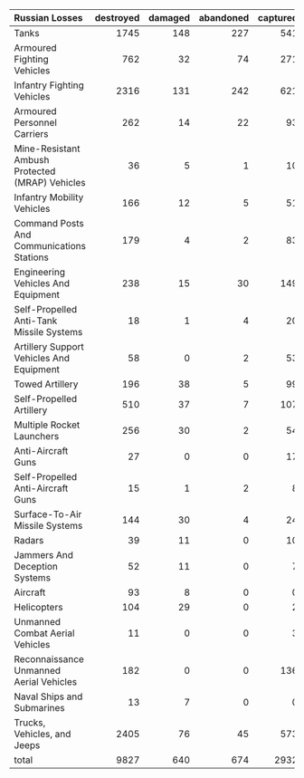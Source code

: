 | Russian Losses                                   |   destroyed |   damaged |   abandoned |   captured |   total |
|:-------------------------------------------------|------------:|----------:|------------:|-----------:|--------:|
| Tanks                                            |        1745 |       148 |         227 |        541 |    2661 |
| Armoured Fighting Vehicles                       |         762 |        32 |          74 |        271 |    1139 |
| Infantry Fighting Vehicles                       |        2316 |       131 |         242 |        621 |    3310 |
| Armoured Personnel Carriers                      |         262 |        14 |          22 |         93 |     391 |
| Mine-Resistant Ambush Protected  (MRAP) Vehicles |          36 |         5 |           1 |         10 |      52 |
| Infantry Mobility Vehicles                       |         166 |        12 |           5 |         51 |     234 |
| Command Posts And Communications Stations        |         179 |         4 |           2 |         83 |     268 |
| Engineering Vehicles And Equipment               |         238 |        15 |          30 |        149 |     432 |
| Self-Propelled Anti-Tank Missile Systems         |          18 |         1 |           4 |         20 |      43 |
| Artillery Support Vehicles And Equipment         |          58 |         0 |           2 |         53 |     113 |
| Towed Artillery                                  |         196 |        38 |           5 |         99 |     338 |
| Self-Propelled Artillery                         |         510 |        37 |           7 |        107 |     661 |
| Multiple Rocket Launchers                        |         256 |        30 |           2 |         54 |     342 |
| Anti-Aircraft Guns                               |          27 |         0 |           0 |         17 |      44 |
| Self-Propelled Anti-Aircraft Guns                |          15 |         1 |           2 |          8 |      26 |
| Surface-To-Air Missile Systems                   |         144 |        30 |           4 |         24 |     202 |
| Radars                                           |          39 |        11 |           0 |         10 |      60 |
| Jammers And Deception Systems                    |          52 |        11 |           0 |          7 |      70 |
| Aircraft                                         |          93 |         8 |           0 |          0 |     101 |
| Helicopters                                      |         104 |        29 |           0 |          2 |     135 |
| Unmanned Combat Aerial Vehicles                  |          11 |         0 |           0 |          3 |      14 |
| Reconnaissance Unmanned Aerial Vehicles          |         182 |         0 |           0 |        136 |     318 |
| Naval Ships and Submarines                       |          13 |         7 |           0 |          0 |      20 |
| Trucks, Vehicles, and Jeeps                      |        2405 |        76 |          45 |        573 |    3099 |
| total                                            |        9827 |       640 |         674 |       2932 |   14073 |